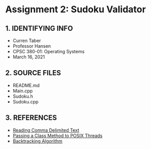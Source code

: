 # Assignment 2: Sudoku Validator

## 1. IDENTIFYING INFO
- Curren Taber
- Professor Hansen
- CPSC 380-01: Operating Systems
- March 16, 2021

## 2. SOURCE FILES
- README.md
- Main.cpp
- Sudoku.h
- Sudoku.cpp

## 3. REFERENCES
- [Reading Comma Delimited Text](https://stackoverflow.com/questions/36849875/reading-comma-delimited-text-file-into-array)
- [Passing a Class Method to POSIX Threads](https://stackoverflow.com/questions/21725935/pass-the-class-method-as-pthread-start-function)
- [Backtracking Algorithm](https://www.geeksforgeeks.org/sudoku-backtracking-7/)
